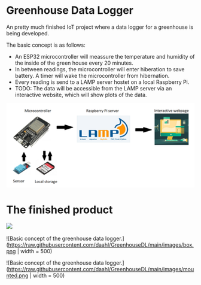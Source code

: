 # Greenhouse Data Logger
An pretty much finished IoT project where a data logger for a greenhouse is being developed.

The basic concept is as follows:
- An ESP32 microcontroller will meassure the temperature and humidity of the inside of the green house every 20 minutes. 
- In between readings, the microcontroller will enter hiberation to save battery. A timer will wake the microcontroller from hibernation.
- Every reading is send to a LAMP server hostet on a local Raspberry Pi.
- TODO: The data will be accessible from the LAMP server via an interactive website, which will show plots of the data.

![Basic concept of the greenhouse data logger.](https://raw.githubusercontent.com/daahl/GreenhouseDL/main/images/basic_concept.png)

# The finished product

<img src="https://raw.githubusercontent.com/daahl/GreenhouseDL/main/images/setup.png" width="500">

![Basic concept of the greenhouse data logger.](https://raw.githubusercontent.com/daahl/GreenhouseDL/main/images/box.png | width = 500)

![Basic concept of the greenhouse data logger.](https://raw.githubusercontent.com/daahl/GreenhouseDL/main/images/mounted.png | width = 500)
